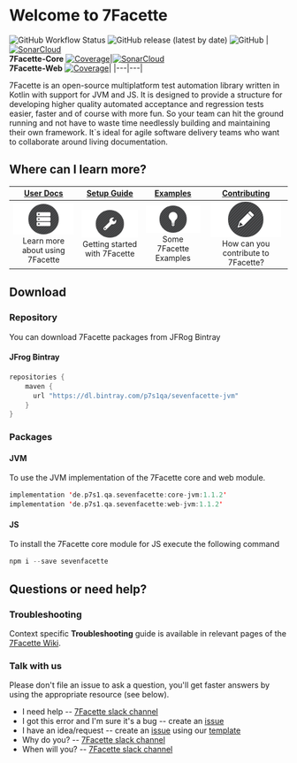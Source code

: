 # Welcome to 7Facette

![GitHub Workflow Status](https://img.shields.io/github/workflow/status/munichbughunter/Sevenfacette/7Facette?label=7Facette%20build)
![GitHub release (latest by date)](https://img.shields.io/github/v/release/munichbughunter/Sevenfacette?color=orange&label=latest%20version)
![GitHub](https://img.shields.io/github/license/munichbughunter/SevenFacette)
|[![SonarCloud](https://sonarcloud.io/images/project_badges/sonarcloud-white.svg)](https://sonarcloud.io/dashboard?id=7Facette-Core)<br>**7Facette-Core**  [![Coverage](https://sonarcloud.io/api/project_badges/measure?project=7Facette-Core&metric=coverage)](https://sonarcloud.io/dashboard?id=7Facette-Core)|[![SonarCloud](https://sonarcloud.io/images/project_badges/sonarcloud-black.svg)](https://sonarcloud.io/dashboard?id=7Facette-Web)<br>**7Facette-Web**  [![Coverage](https://sonarcloud.io/api/project_badges/measure?project=7Facette-Web&metric=coverage)](https://sonarcloud.io/dashboard?id=7Facette-Web)|
|---|---|

7Facette is an open-source multiplatform test automation library written in Kotlin with support for JVM and JS. It is designed to provide a structure
for developing higher quality automated acceptance and regression tests easier, faster and of course with more fun. So your team can hit the ground running 
and not have to waste time needlessly building and maintaining their own framework. It`s ideal for agile software delivery teams who want to collaborate
around living documentation. 

## Where can I learn more?

| **[User Docs][userdocs]**     | **[Setup Guide][get-started]**     | **[Examples][examples]**           | **[Contributing][contributing]**           |
|:-------------------------------------:|:-------------------------------:|:-----------------------------------:|:---------------------------------------------:|
| [![i1][userdocs-image]][userdocs]<br>Learn more about using 7Facette | [![i2][getstarted-image]][get-started]<br> Getting started with 7Facette | [![i3][examples-image]][examples]<br>Some 7Facette Examples | [![i4][contributing-image]][contributing]<br>How can you contribute to 7Facette? |

[userdocs-image]:/misc/images/docs.png
[getstarted-image]:/misc/images/setup.png
[examples-image]:/misc/images/roadmap.png
[contributing-image]:/misc/images/contributing.png

[userdocs]:https://github.com/munichbughunter/SevenFacette/wiki
[get-started]:https://github.com/munichbughunter/SevenFacette/wiki#what-problem-does-7facette-solve
[examples]:https://github.com/munichbughunter/SevenFacette/wiki/Examples-for-usage-7Facette
[contributing]:CONTRIBUTING.md

## Download

### Repository

You can download 7Facette packages from JFRog Bintray

#### JFrog Bintray

```kotlin
repositories {
    maven {
	  url "https://dl.bintray.com/p7s1qa/sevenfacette-jvm"
	}
}
```

### Packages

#### JVM

To use the JVM implementation of the 7Facette core and web module.

```kotlin
implementation 'de.p7s1.qa.sevenfacette:core-jvm:1.1.2'
implementation 'de.p7s1.qa.sevenfacette:web-jvm:1.1.2'
```

#### JS

To install the 7Facette core module for JS execute the following command

```kotlin
npm i --save sevenfacette
```

## Questions or need help?

### Troubleshooting

Context specific **Troubleshooting** guide is available in relevant pages of the [7Facette Wiki](https://github.com/munichbughunter/SevenFacette/wiki/Troubleshooting).

### Talk with us

Please don't file an issue to ask a question, you'll get faster answers by using the appropriate resource (see below).

- I need help -- [7Facette slack channel](https://7facette.slack.com)
- I got this error and I'm sure it's a bug -- create an [issue](https://github.com/munichbughunter/SevenFacette/issues)
- I have an idea/request -- create an [issue](https://github.com/munichbughunter/SevenFacette/issues) using our [template](https://github.com/munichbughunter/SevenFacette/blob/documentation/create_readme/misc/templates/ISSUE_TEMPLATE/Feature_Request.md)
- Why do you? -- [7Facette slack channel](https://7facette.slack.com)
- When will you? -- [7Facette slack channel](https://7facette.slack.com)
